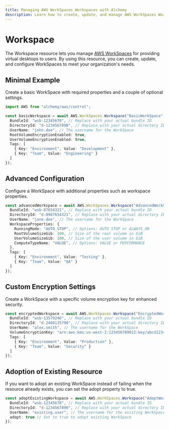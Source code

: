 ```yaml
---
title: Managing AWS WorkSpaces Workspaces with Alchemy
description: Learn how to create, update, and manage AWS WorkSpaces Workspaces using Alchemy Cloud Control.
---
```


# Workspace

The Workspace resource lets you manage [AWS WorkSpaces](https://docs.aws.amazon.com/workspaces/latest/userguide/) for providing virtual desktops to users. By using this resource, you can create, update, and configure WorkSpaces to meet your organization's needs.

## Minimal Example

Create a basic WorkSpace with required properties and a couple of optional settings.

```ts
import AWS from "alchemy/aws/control";

const basicWorkspace = await AWS.WorkSpaces.Workspace("BasicWorkSpace", {
  BundleId: "wsb-12345678", // Replace with your actual bundle ID
  DirectoryId: "d-1234567890", // Replace with your actual directory ID
  UserName: "john.doe", // The username for the WorkSpace
  RootVolumeEncryptionEnabled: true,
  UserVolumeEncryptionEnabled: true,
  Tags: [
    { Key: "Environment", Value: "Development" },
    { Key: "Team", Value: "Engineering" }
  ]
});
```

## Advanced Configuration

Configure a WorkSpace with additional properties such as workspace properties.

```ts
const advancedWorkspace = await AWS.WorkSpaces.Workspace("AdvancedWorkSpace", {
  BundleId: "wsb-87654321", // Replace with your actual bundle ID
  DirectoryId: "d-0987654321", // Replace with your actual directory ID
  UserName: "jane.doe", // The username for the WorkSpace
  WorkspaceProperties: {
    RunningMode: "AUTO_STOP", // Options: AUTO_STOP or ALWAYS_ON
    RootVolumeSizeGib: 100, // Size of the root volume in GiB
    UserVolumeSizeGib: 100, // Size of the user volume in GiB
    ComputeTypeName: "VALUE", // Options: VALUE or PERFORMANCE
  },
  Tags: [
    { Key: "Environment", Value: "Testing" },
    { Key: "Team", Value: "QA" }
  ]
});
```

## Custom Encryption Settings

Create a WorkSpace with a specific volume encryption key for enhanced security.

```ts
const encryptedWorkspace = await AWS.WorkSpaces.Workspace("EncryptedWorkSpace", {
  BundleId: "wsb-13579246", // Replace with your actual bundle ID
  DirectoryId: "d-2468135790", // Replace with your actual directory ID
  UserName: "alex.smith", // The username for the WorkSpace
  VolumeEncryptionKey: "arn:aws:kms:us-west-2:123456789012:key/abcd1234-ef56-7890-abcd-ef1234567890", // Replace with your actual KMS key ARN
  Tags: [
    { Key: "Environment", Value: "Production" },
    { Key: "Team", Value: "Security" }
  ]
});
```

## Adoption of Existing Resource

If you want to adopt an existing WorkSpace instead of failing when the resource already exists, you can set the adopt property to true.

```ts
const adoptExistingWorkspace = await AWS.WorkSpaces.Workspace("AdoptWorkSpace", {
  BundleId: "wsb-12345678", // Replace with your actual bundle ID
  DirectoryId: "d-1234567890", // Replace with your actual directory ID
  UserName: "existing.user", // The username for the existing WorkSpace
  adopt: true // Set to true to adopt existing WorkSpace
});
```